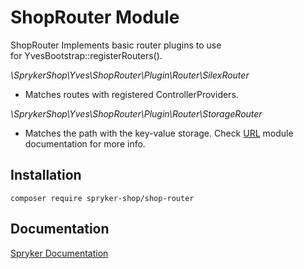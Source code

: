# ShopRouter Module

ShopRouter
Implements basic router plugins to use for YvesBootstrap::registerRouters().

*\SprykerShop\Yves\ShopRouter\Plugin\Router\SilexRouter*

- Matches routes with registered ControllerProviders.

*\SprykerShop\Yves\ShopRouter\Plugin\Router\StorageRouter*

- Matches the path with the key-value storage. Check [URL](https://academy.spryker.com/developing_with_spryker/module_guide/url/url.html) module documentation for more info.

## Installation

```
composer require spryker-shop/shop-router
```

## Documentation

[Spryker Documentation](https://academy.spryker.com)
